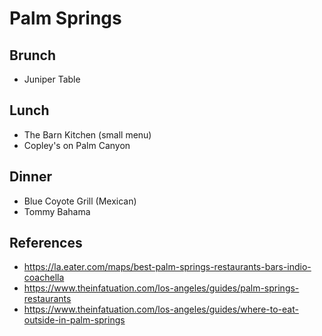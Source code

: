 # Palm Springs

## Brunch

* Juniper Table

## Lunch

* The Barn Kitchen (small menu)
* Copley's on Palm Canyon

## Dinner

* Blue Coyote Grill (Mexican)
* Tommy Bahama

## References

* https://la.eater.com/maps/best-palm-springs-restaurants-bars-indio-coachella
* https://www.theinfatuation.com/los-angeles/guides/palm-springs-restaurants
* https://www.theinfatuation.com/los-angeles/guides/where-to-eat-outside-in-palm-springs
